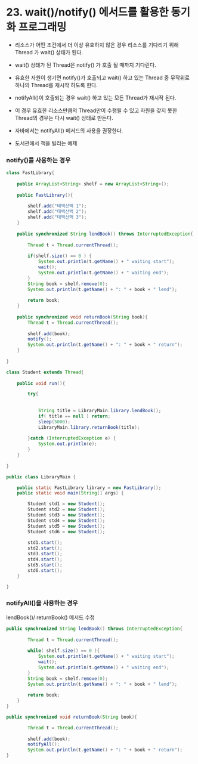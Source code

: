 # 23. wait()/notify() 에서드를 활용한 동기화 프로그래밍

- 리소스가 어떤 조건에서 더 이상 유효하지 않은 경우 리소스를 기다리기 위해 Thread 가 wait() 상태가 된다.

- wait() 상태가 된 Thread은 notify() 가 호출 될 때까지 기다린다.

- 유효한 자원이 생기면 notify()가 호출되고 wait() 하고 있는 Thread 중 무작위로 하나의 Thread를 재시작 하도록 한다.

- notifyAll()이 호출되는 경우 wait() 하고 있는 모든 Thread가 재시작 된다.

- 이 경우 유효한 리소스만큼의 Thread만이 수행될 수 있고 자원을 갖지 못한 Thread의 경우는 다시 wait() 상태로 만든다.

- 자바에서는 notifyAll() 메서드의 사용을 권장한다.
  
- 도서관에서 책을 빌리는 예제

### notify()를 사용하는 경우
```java
class FastLibrary{
	
	public ArrayList<String> shelf = new ArrayList<String>();
	
	public FastLibrary(){
		
		shelf.add("태백산맥 1");
		shelf.add("태백산맥 2");
		shelf.add("태백산맥 3");
	}
	
	public synchronized String lendBook() throws InterruptedException{
		
		Thread t = Thread.currentThread();
		
		if(shelf.size() == 0 ) {
			System.out.println(t.getName() + " waiting start");
			wait();
			System.out.println(t.getName() + " waiting end");
		}
		String book = shelf.remove(0);
		System.out.println(t.getName() + ": " + book + " lend");
	
		return book;
	}
	
	public synchronized void returnBook(String book){
		Thread t = Thread.currentThread();
		
		shelf.add(book);
		notify();
		System.out.println(t.getName() + ": " + book + " return");
	}
	
}

class Student extends Thread{
	
	public void run(){

		try{
				
			
			String title = LibraryMain.library.lendBook();
			if( title == null ) return;
			sleep(5000);
			LibraryMain.library.returnBook(title);
			
		}catch (InterruptedException e) {
			System.out.println(e);
		}
	}
	
}

public class LibraryMain {

	public static FastLibrary library = new FastLibrary(); 
	public static void main(String[] args) {

		Student std1 = new Student();
		Student std2 = new Student();
		Student std3 = new Student();
		Student std4 = new Student();
		Student std5 = new Student();
		Student std6 = new Student();
		
		std1.start();
		std2.start();
		std3.start();
		std4.start();
		std5.start();
		std6.start();
	}

}
```

### notifyAll()을 사용하는 경우

lendBook()/ returnBook() 메서드 수정
```java
public synchronized String lendBook() throws InterruptedException{
		
		Thread t = Thread.currentThread();
		
		while( shelf.size() == 0 ){
			System.out.println(t.getName() + " waiting start");
			wait();
			System.out.println(t.getName() + " waiting end");
		}
		String book = shelf.remove(0);
		System.out.println(t.getName() + ": " + book + " lend");
		
		return book;
	}
}

public synchronized void returnBook(String book){

		Thread t = Thread.currentThread();
		
		shelf.add(book);
		notifyAll();
		System.out.println(t.getName() + ": " + book + " return");
}
```
